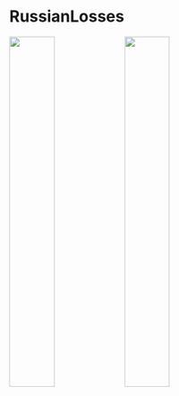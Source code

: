 # RussianLosses

<img src="https://user-images.githubusercontent.com/107435429/180621634-cd8b1642-f34f-4ffe-937a-a8236a0ccf20.png" width=40%>
<img src="https://user-images.githubusercontent.com/107435429/180621636-668ae24b-d43c-4c99-8437-8edabbb6a804.png" width=40%>
